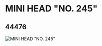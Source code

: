 # MINI HEAD "NO. 245"
## 44476
![MINI HEAD "NO. 245"](https://lc-www-live-s.legocdn.com/media/bricks/5/2/4289265.jpg)